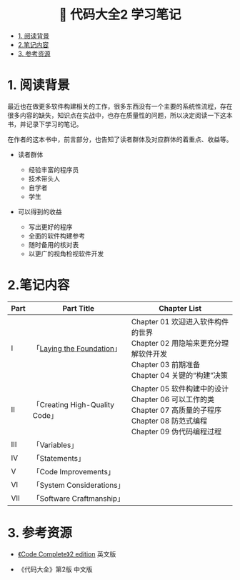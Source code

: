 <h1 align="center">📔 代码大全2 学习笔记</h1>

- [1. 阅读背景](#1-阅读背景)
- [2.笔记内容](#2笔记内容)
- [3. 参考资源](#3-参考资源)

# 1. 阅读背景
最近也在做更多软件构建相关的工作，很多东西没有一个主要的系统性流程，存在很多内容的缺失，知识点在实战中，也存在质量性的问题，所以决定阅读一下这本书，并记录下学习的笔记。


在作者的这本书中，前言部分，也告知了读者群体及对应群体的着重点、收益等。
- 读者群体
  - 经验丰富的程序员
  - 技术带头人
  - 自学者
  - 学生

- 可以得到的收益
  - 写出更好的程序
  - 全面的软件构建参考
  - 随时备用的核对表
  - 以更广的视角检视软件开发

# 2.笔记内容

|Part|Part Title|Chapter List|
|--|--|--|
|I|「[Laying the Foundation](./docs/part01/README.md)」|Chapter 01 欢迎进入软件构件的世界<br>Chapter 02 用隐喻来更充分理解软件开发<br>Chapter 03 前期准备<br>Chapter 04 关键的“构建”决策|
|II|「Creating High-Quality Code」|Chapter 05 软件构建中的设计<br>Chapter 06 可以工作的类<br>Chapter 07 高质量的子程序<br>Chapter 08 防范式编程<br>Chapter 09 伪代码编程过程|
|III|「Variables」|
|IV|「Statements」|
|V|「Code Improvements」|
|VI|「System Considerations」|
|VII|「Software Craftmanship」|

# 3. 参考资源
- [《Code Complete》2 edition](http://aroma.vn/web/wp-content/uploads/2016/11/code-complete-2nd-edition-v413hav.pdf) 英文版

- 《代码大全》第2版 中文版
